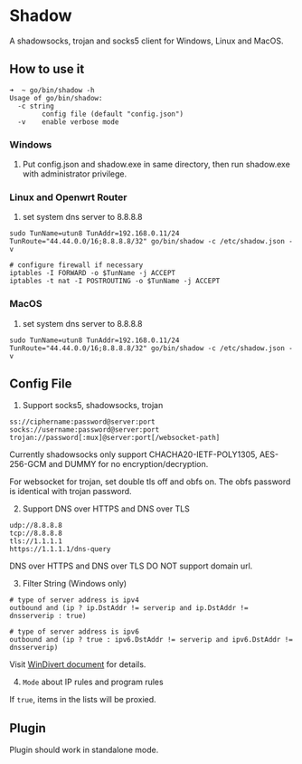 # Shadow

A shadowsocks, trojan and socks5 client for Windows, Linux and MacOS.

## How to use it

```
➜  ~ go/bin/shadow -h
Usage of go/bin/shadow:
  -c string
    	config file (default "config.json")
  -v	enable verbose mode
```

### Windows

1. Put config.json and shadow.exe in same directory, then run shadow.exe with administrator privilege.

### Linux and Openwrt Router

1. set system dns server to 8.8.8.8

```
sudo TunName=utun8 TunAddr=192.168.0.11/24 TunRoute="44.44.0.0/16;8.8.8.8/32" go/bin/shadow -c /etc/shadow.json -v
```

```
# configure firewall if necessary
iptables -I FORWARD -o $TunName -j ACCEPT
iptables -t nat -I POSTROUTING -o $TunName -j ACCEPT
```

### MacOS

1. set system dns server to 8.8.8.8

```
sudo TunName=utun8 TunAddr=192.168.0.11/24 TunRoute="44.44.0.0/16;8.8.8.8/32" go/bin/shadow -c /etc/shadow.json -v
```

## Config File

1. Support socks5, shadowsocks, trojan

```
ss://ciphername:password@server:port
socks://username:password@server:port
trojan://password[:mux]@server:port[/websocket-path]
```

Currently shadowsocks only support CHACHA20-IETF-POLY1305, AES-256-GCM and DUMMY for no encryption/decryption.

For websocket for trojan, set double tls off and obfs on. The obfs password is identical with trojan password.

2. Support DNS over HTTPS and DNS over TLS

```
udp://8.8.8.8
tcp://8.8.8.8
tls://1.1.1.1
https://1.1.1.1/dns-query
```

DNS over HTTPS and DNS over TLS DO NOT support domain url.

3. Filter String (Windows only)

```
# type of server address is ipv4
outbound and (ip ? ip.DstAddr != serverip and ip.DstAddr != dnsserverip : true)

# type of server address is ipv6
outbound and (ip ? true : ipv6.DstAddr != serverip and ipv6.DstAddr != dnsserverip)
```

Visit [WinDivert document](https://www.reqrypt.org/windivert-doc.html#filter_language) for details.

4. `Mode` about IP rules and program rules

If `true`, items in the lists will be proxied.

## Plugin

Plugin should work in standalone mode.
